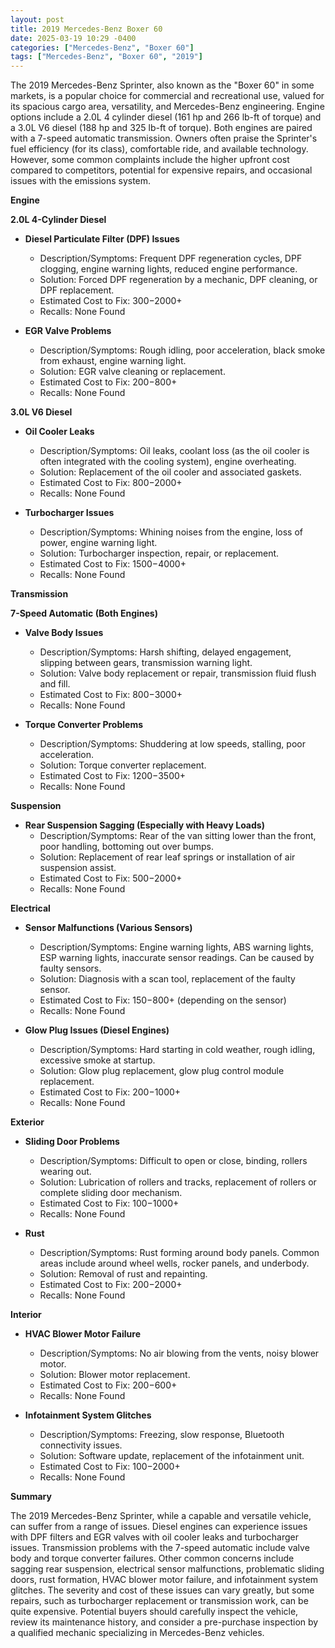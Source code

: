 ```yaml
---
layout: post
title: 2019 Mercedes-Benz Boxer 60
date: 2025-03-19 10:29 -0400
categories: ["Mercedes-Benz", "Boxer 60"]
tags: ["Mercedes-Benz", "Boxer 60", "2019"]
---
```

The 2019 Mercedes-Benz Sprinter, also known as the "Boxer 60" in some markets, is a popular choice for commercial and recreational use, valued for its spacious cargo area, versatility, and Mercedes-Benz engineering. Engine options include a 2.0L 4 cylinder diesel (161 hp and 266 lb-ft of torque) and a 3.0L V6 diesel (188 hp and 325 lb-ft of torque). Both engines are paired with a 7-speed automatic transmission. Owners often praise the Sprinter's fuel efficiency (for its class), comfortable ride, and available technology. However, some common complaints include the higher upfront cost compared to competitors, potential for expensive repairs, and occasional issues with the emissions system.

**Engine**

**2.0L 4-Cylinder Diesel**

*   **Diesel Particulate Filter (DPF) Issues**
    *   Description/Symptoms: Frequent DPF regeneration cycles, DPF clogging, engine warning lights, reduced engine performance.
    *   Solution: Forced DPF regeneration by a mechanic, DPF cleaning, or DPF replacement.
    *   Estimated Cost to Fix: $300-$2000+
    *   Recalls: None Found

*   **EGR Valve Problems**
    *   Description/Symptoms: Rough idling, poor acceleration, black smoke from exhaust, engine warning light.
    *   Solution: EGR valve cleaning or replacement.
    *   Estimated Cost to Fix: $200-$800+
    *   Recalls: None Found

**3.0L V6 Diesel**

*   **Oil Cooler Leaks**
    *   Description/Symptoms: Oil leaks, coolant loss (as the oil cooler is often integrated with the cooling system), engine overheating.
    *   Solution: Replacement of the oil cooler and associated gaskets.
    *   Estimated Cost to Fix: $800-$2000+
    *   Recalls: None Found

*   **Turbocharger Issues**
    *   Description/Symptoms: Whining noises from the engine, loss of power, engine warning light.
    *   Solution: Turbocharger inspection, repair, or replacement.
    *   Estimated Cost to Fix: $1500-$4000+
    *   Recalls: None Found

**Transmission**

**7-Speed Automatic (Both Engines)**

*   **Valve Body Issues**
    *   Description/Symptoms: Harsh shifting, delayed engagement, slipping between gears, transmission warning light.
    *   Solution: Valve body replacement or repair, transmission fluid flush and fill.
    *   Estimated Cost to Fix: $800-$3000+
    *   Recalls: None Found

*   **Torque Converter Problems**
    *   Description/Symptoms: Shuddering at low speeds, stalling, poor acceleration.
    *   Solution: Torque converter replacement.
    *   Estimated Cost to Fix: $1200-$3500+
    *   Recalls: None Found

**Suspension**

*   **Rear Suspension Sagging (Especially with Heavy Loads)**
    *   Description/Symptoms: Rear of the van sitting lower than the front, poor handling, bottoming out over bumps.
    *   Solution: Replacement of rear leaf springs or installation of air suspension assist.
    *   Estimated Cost to Fix: $500-$2000+
    *   Recalls: None Found

**Electrical**

*   **Sensor Malfunctions (Various Sensors)**
    *   Description/Symptoms: Engine warning lights, ABS warning lights, ESP warning lights, inaccurate sensor readings. Can be caused by faulty sensors.
    *   Solution: Diagnosis with a scan tool, replacement of the faulty sensor.
    *   Estimated Cost to Fix: $150-$800+ (depending on the sensor)
    *   Recalls: None Found

*   **Glow Plug Issues (Diesel Engines)**
    *   Description/Symptoms: Hard starting in cold weather, rough idling, excessive smoke at startup.
    *   Solution: Glow plug replacement, glow plug control module replacement.
    *   Estimated Cost to Fix: $200-$1000+
    *   Recalls: None Found

**Exterior**

*   **Sliding Door Problems**
    *   Description/Symptoms: Difficult to open or close, binding, rollers wearing out.
    *   Solution: Lubrication of rollers and tracks, replacement of rollers or complete sliding door mechanism.
    *   Estimated Cost to Fix: $100-$1000+
    *   Recalls: None Found

*   **Rust**
    *   Description/Symptoms: Rust forming around body panels. Common areas include around wheel wells, rocker panels, and underbody.
    *   Solution: Removal of rust and repainting.
    *   Estimated Cost to Fix: $200-$2000+
    *   Recalls: None Found

**Interior**

*   **HVAC Blower Motor Failure**
    *   Description/Symptoms: No air blowing from the vents, noisy blower motor.
    *   Solution: Blower motor replacement.
    *   Estimated Cost to Fix: $200-$600+
    *   Recalls: None Found

*   **Infotainment System Glitches**
    *   Description/Symptoms: Freezing, slow response, Bluetooth connectivity issues.
    *   Solution: Software update, replacement of the infotainment unit.
    *   Estimated Cost to Fix: $100-$2000+
    *   Recalls: None Found

**Summary**

The 2019 Mercedes-Benz Sprinter, while a capable and versatile vehicle, can suffer from a range of issues. Diesel engines can experience issues with DPF filters and EGR valves with oil cooler leaks and turbocharger issues. Transmission problems with the 7-speed automatic include valve body and torque converter failures. Other common concerns include sagging rear suspension, electrical sensor malfunctions, problematic sliding doors, rust formation, HVAC blower motor failure, and infotainment system glitches. The severity and cost of these issues can vary greatly, but some repairs, such as turbocharger replacement or transmission work, can be quite expensive. Potential buyers should carefully inspect the vehicle, review its maintenance history, and consider a pre-purchase inspection by a qualified mechanic specializing in Mercedes-Benz vehicles.

